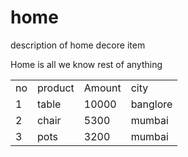 # home
description of home decore item
<html>
<body bgcolor:"yellow">
<p>Home is all we know rest of anything</p>
 <table>
<tr><td>no</td><td>product</td><td>Amount</td><td>city</td></tr>
<tr><td>1</td><td>table</td><td>10000</td><td>banglore</td></tr>
<tr><td>2</td><td>chair</td><td>5300</td><td>mumbai</td></tr>
<tr><td>3</td><td>pots</td><td>3200</td><td>mumbai</td></tr>


   
 </table>





  </body>
</html>
